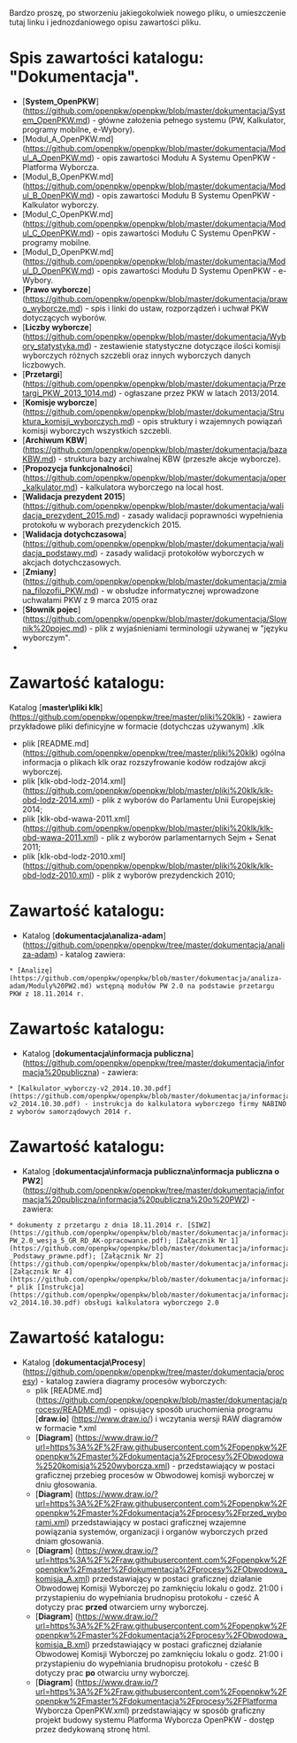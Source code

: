 Bardzo proszę, po stworzeniu jakiegokolwiek nowego pliku, o umieszczenie tutaj linku i jednozdaniowego opisu zawartości pliku.


# Spis zawartości katalogu: "Dokumentacja".

   * [**System_OpenPKW**] (https://github.com/openpkw/openpkw/blob/master/dokumentacja/System_OpenPKW.md) - główne założenia pełnego systemu (PW, Kalkulator, programy mobilne, e-Wybory).
   * [Modul_A_OpenPKW.md] (https://github.com/openpkw/openpkw/blob/master/dokumentacja/Modul_A_OpenPKW.md) - opis zawartości Modułu A Systemu OpenPKW - Platforma Wyborcza.
   * [Modul_B_OpenPKW.md] (https://github.com/openpkw/openpkw/blob/master/dokumentacja/Modul_B_OpenPKW.md) - opis zawartości Modułu B Systemu OpenPKW - Kalkulator wyborczy.
   * [Modul_C_OpenPKW.md] (https://github.com/openpkw/openpkw/blob/master/dokumentacja/Modul_C_OpenPKW.md) - opis zawartości Modułu C Systemu OpenPKW - programy mobilne.
   * [Modul_D_OpenPKW.md] (https://github.com/openpkw/openpkw/blob/master/dokumentacja/Modul_D_OpenPKW.md) - opis zawartości Modułu D Systemu OpenPKW - e-Wybory.
   * [**Prawo wyborcze**] (https://github.com/openpkw/openpkw/blob/master/dokumentacja/prawo_wyborcze.md) - spis i linki do ustaw, rozporządzeń i uchwał PKW dotyczących wyborów.
   * [**Liczby wyborcze**] (https://github.com/openpkw/openpkw/blob/master/dokumentacja/Wybory_statystyka.md) - zestawienie statystyczne dotyczące ilości komisji wyborczych różnych szczebli oraz innych wyborczych danych liczbowych.
   * [**Przetargi**] (https://github.com/openpkw/openpkw/blob/master/dokumentacja/Przetargi_PKW_2013_1014.md) - ogłaszane przez PKW w latach 2013/2014.
   * [**Komisje wyborcze**] (https://github.com/openpkw/openpkw/blob/master/dokumentacja/Struktura_komisji_wyborczych.md) - opis struktury i wzajemnych powiązań komisji wyborczych wszystkich szczebli.
   * [**Archiwum KBW**] (https://github.com/openpkw/openpkw/blob/master/dokumentacja/bazaKBW.md) - struktura bazy archiwalnej KBW (przeszłe akcje wyborcze).
   * [**Propozycja funkcjonalności**] (https://github.com/openpkw/openpkw/blob/master/dokumentacja/oper_kalkulator.md) - kalkulatora wyborczego na local host.
   * [**Walidacja prezydent 2015**] (https://github.com/openpkw/openpkw/blob/master/dokumentacja/walidacja_prezydent_2015.md) - zasady walidacji poprawności wypełnienia protokołu w wyborach prezydenckich 2015.
   * [**Walidacja dotychczasowa**] (https://github.com/openpkw/openpkw/blob/master/dokumentacja/walidacja_podstawy.md) - zasady walidacji protokołów wyborczych w akcjach dotychczasowych.
   * [**Zmiany**] (https://github.com/openpkw/openpkw/blob/master/dokumentacja/zmiana_filozofii_PKW.md) - w obsłudze informatycznej wprowadzone uchwałami PKW z 9 marca 2015 oraz
   * [**Słownik pojec**] (https://github.com/openpkw/openpkw/blob/master/dokumentacja/Slownik%20pojec.md) - plik z wyjaśnieniami terminologii używanej w "języku wyborczym".  
   *   


# Zawartość katalogu:

Katalog [**master\pliki klk**] (https://github.com/openpkw/openpkw/tree/master/pliki%20klk) - zawiera przykładowe pliki definicyjne w formacie (dotychczas używanym) .klk  

  *  plik [README.md] (https://github.com/openpkw/openpkw/tree/master/pliki%20klk) ogólna informacja o plikach klk oraz rozszyfrowanie kodów rodzajów akcji wyborczej.  
  *  plik [klk-obd-lodz-2014.xml] (https://github.com/openpkw/openpkw/blob/master/pliki%20klk/klk-obd-lodz-2014.xml) - plik z wyborów do Parlamentu Unii Europejskiej 2014;  
  *  plik [klk-obd-wawa-2011.xml] (https://github.com/openpkw/openpkw/blob/master/pliki%20klk/klk-obd-wawa-2011.xml) - plik z wyborów parlamentarnych Sejm + Senat 2011;  
  *  plik [klk-obd-lodz-2010.xml] (https://github.com/openpkw/openpkw/blob/master/pliki%20klk/klk-obd-lodz-2010.xml) - plik z wyborów prezydenckich 2010;

# Zawartość katalogu:

   * Katalog [**dokumentacja\analiza-adam**] (https://github.com/openpkw/openpkw/tree/master/dokumentacja/analiza-adam) - katalog zawiera:

    * [Analizę] (https://github.com/openpkw/openpkw/blob/master/dokumentacja/analiza-adam/Moduly%20PW2.md) wstępną modułów PW 2.0 na podstawie przetargu PKW z 18.11.2014 r.  

# Zawartośc katalogu:

   * Katalog [**dokumentacja\informacja publiczna**] (https://github.com/openpkw/openpkw/tree/master/dokumentacja/informacja%20publiczna) - zawiera:

    * [Kalkulator_wyborczy-v2_2014.10.30.pdf] (https://github.com/openpkw/openpkw/blob/master/dokumentacja/informacja%20publiczna/Kalkulator_wyborczy-v2_2014.10.30.pdf) - instrukcja do kalkulatora wyborczego firmy NABINO z wyborów samorządowych 2014 r.

# Zawartość katalogu:

   * Katalog [**dokumentacja\informacja publiczna\informacja publiczna o PW2**] (https://github.com/openpkw/openpkw/tree/master/dokumentacja/informacja%20publiczna/informacja%20publiczna%20o%20PW2) - zawiera:

    * dokumenty z przetargu z dnia 18.11.2014 r. [SIWZ] (https://github.com/openpkw/openpkw/blob/master/dokumentacja/informacja%20publiczna/informacja%20publiczna%20o%20PW2/SIWZ-PW_2.0_wesja_5_GR_RD_AK-opracowanie.pdf); [Załącznik Nr 1] (https://github.com/openpkw/openpkw/blob/master/dokumentacja/informacja%20publiczna/informacja%20publiczna%20o%20PW2/Za%C5%82%C4%85cznik_Nr_1_-_Podstawy_prawne.pdf); [Załącznik Nr 2] (https://github.com/openpkw/openpkw/blob/master/dokumentacja/informacja%20publiczna/informacja%20publiczna%20o%20PW2/Za%C5%82%C4%85cznik_Nr_2___Za%C5%82o%C5%BCenia_do_PW2_i_opis_modu%C5%82%C3%B3w_PW2.pdf); [Załącznik Nr 4] (https://github.com/openpkw/openpkw/blob/master/dokumentacja/informacja%20publiczna/informacja%20publiczna%20o%20PW2/Za%C5%82%C4%85cznik_Nr_4___Wdro%C5%BCenie_PW2.pdf).
    * plik [Instrukcja] (https://github.com/openpkw/openpkw/blob/master/dokumentacja/informacja%20publiczna/Kalkulator_wyborczy-v2_2014.10.30.pdf) obsługi kalkulatora wyborczego 2.0  

# Zawartość katalogu:

* Katalog [**dokumentacja\Procesy**] (https://github.com/openpkw/openpkw/tree/master/dokumentacja/procesy) - katalog zawiera diagramy procesów wyborczych:
    * plik [README.md] (https://github.com/openpkw/openpkw/blob/master/dokumentacja/procesy/README.md) - opisujący sposób uruchomienia programu [**draw.io**] (https://www.draw.io/) i wczytania wersji RAW diagramów w formacie *.xml
    * [**Diagram**] (https://www.draw.io/?url=https%3A%2F%2Fraw.githubusercontent.com%2Fopenpkw%2Fopenpkw%2Fmaster%2Fdokumentacja%2Fprocesy%2FObwodowa%2520komisja%2520wyborcza.xml) - przedstawiający w postaci graficznej przebieg procesów w Obwodowej komisji wyborczej w dniu głosowania.
    * [**Diagram**] (https://www.draw.io/?url=https%3A%2F%2Fraw.githubusercontent.com%2Fopenpkw%2Fopenpkw%2Fmaster%2Fdokumentacja%2Fprocesy%2Fprzed_wyborami.xml) przedstawiający w postaci graficznej wzajemne powiązania systemów, organizacji i organów wyborczych przed dniam głosowania.
    * [**Diagram**] (https://www.draw.io/?url=https%3A%2F%2Fraw.githubusercontent.com%2Fopenpkw%2Fopenpkw%2Fmaster%2Fdokumentacja%2Fprocesy%2FObwodowa_komisja_A.xml) przedstawiający w postaci graficznej działanie Obwodowej Komisji Wyborczej po zamknięciu lokalu o godz. 21:00 i przystapieniu do wypełniania brudnopisu protokołu - cześć A dotyczy prac **przed** otwarciem urny wyborczej. 
    * [**Diagram**] (https://www.draw.io/?url=https%3A%2F%2Fraw.githubusercontent.com%2Fopenpkw%2Fopenpkw%2Fmaster%2Fdokumentacja%2Fprocesy%2FObwodowa_komisja_B.xml) przedstawiający w postaci graficznej działanie Obwodowej Komisji Wyborczej po zamknięciu lokalu o godz. 21:00 i przystapieniu do wypełniania brudnopisu protokołu - cześć B dotyczy prac **po** otwarciu urny wyborczej.
    * [**Diagram**] (https://www.draw.io/?url=https%3A%2F%2Fraw.githubusercontent.com%2Fopenpkw%2Fopenpkw%2Fmaster%2Fdokumentacja%2Fprocesy%2FPlatforma Wyborcza OpenPKW.xml) przedstawiający w sposób graficzny projekt budowy systemu Platforma Wyborcza OpenPKW - dostęp przez dedykowaną stronę html.

